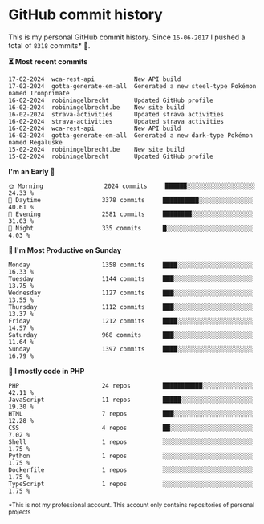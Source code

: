 # GitHub commit history
This is my personal GitHub commit history. Since <!--START_SECTION:first-commit-date-->`16-06-2017`<!--END_SECTION:first-commit-date--> I pushed a total of <!--START_SECTION:total-commit-count-->`8318`<!--END_SECTION:total-commit-count--> commits* 🎉.

<!--START_SECTION:most-recent-commits-->
**⏳ Most recent commits**
                                        
```text
17-02-2024  wca-rest-api           New API build
17-02-2024  gotta-generate-em-all  Generated a new steel-type Pokémon named Ironprimate
16-02-2024  robiningelbrecht       Updated GitHub profile
16-02-2024  robiningelbrecht.be    New site build
16-02-2024  strava-activities      Updated strava activities
16-02-2024  strava-activities      Updated strava activities
16-02-2024  wca-rest-api           New API build
16-02-2024  gotta-generate-em-all  Generated a new dark-type Pokémon named Regaluske
15-02-2024  robiningelbrecht.be    New site build
15-02-2024  robiningelbrecht       Updated GitHub profile
```
<!--END_SECTION:most-recent-commits-->  

<!--START_SECTION:commits-per-day-time-->
**I&#039;m an Early 🐤**

```text
🌞 Morning                 2024 commits     ██████░░░░░░░░░░░░░░░░░░░   24.33 %
🌆 Daytime                 3378 commits     ██████████░░░░░░░░░░░░░░░   40.61 %
🌃 Evening                 2581 commits     ████████░░░░░░░░░░░░░░░░░   31.03 %
🌙 Night                   335 commits      █░░░░░░░░░░░░░░░░░░░░░░░░   4.03 %
```
<!--END_SECTION:commits-per-day-time-->  

<!--START_SECTION:commits-per-weekday-->
**📅 I&#039;m Most Productive on Sunday**

```text
Monday                    1358 commits     ████░░░░░░░░░░░░░░░░░░░░░   16.33 %
Tuesday                   1144 commits     ███░░░░░░░░░░░░░░░░░░░░░░   13.75 %
Wednesday                 1127 commits     ███░░░░░░░░░░░░░░░░░░░░░░   13.55 %
Thursday                  1112 commits     ███░░░░░░░░░░░░░░░░░░░░░░   13.37 %
Friday                    1212 commits     ████░░░░░░░░░░░░░░░░░░░░░   14.57 %
Saturday                  968 commits      ███░░░░░░░░░░░░░░░░░░░░░░   11.64 %
Sunday                    1397 commits     ████░░░░░░░░░░░░░░░░░░░░░   16.79 %
```
<!--END_SECTION:commits-per-weekday-->  

<!--START_SECTION:repos-per-language-->
**💬 I mostly code in PHP**

```text
PHP                       24 repos         ███████████░░░░░░░░░░░░░░   42.11 %
JavaScript                11 repos         █████░░░░░░░░░░░░░░░░░░░░   19.30 %
HTML                      7 repos          ███░░░░░░░░░░░░░░░░░░░░░░   12.28 %
CSS                       4 repos          ██░░░░░░░░░░░░░░░░░░░░░░░   7.02 %
Shell                     1 repos          ░░░░░░░░░░░░░░░░░░░░░░░░░   1.75 %
Python                    1 repos          ░░░░░░░░░░░░░░░░░░░░░░░░░   1.75 %
Dockerfile                1 repos          ░░░░░░░░░░░░░░░░░░░░░░░░░   1.75 %
TypeScript                1 repos          ░░░░░░░░░░░░░░░░░░░░░░░░░   1.75 %
```
<!--END_SECTION:repos-per-language-->  

<sub>*This is not my professional account. This account only contains repositories of personal projects</sub>
